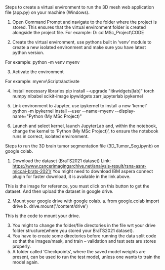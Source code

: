 Steps to create a virtual environment to run the 3D mesh web application file (app.py) on your machine (Windows).
1.	Open Command Prompt and navigate to the folder where the project is stored. This ensures that the virtual environment folder is created alongside the project file.
For example:
D:
cd MSc_Project\CODE

2.	Create the virtual environment, use pythons built in ‘venv’ module to create a new isolated environment and make sure you have latest python version.

For example:
python -m venv myenv

3.	Activate the environment

For example:
myenv\Scripts\activate

4.	Install necessary libraries
pip install --upgrade "itkwidgets[lab]" torch numpy nibabel scikit-image ipywidgets zarr jupyterlab ipykernel

5.	Link environment to Jupyter, use ipykernel to install a new ‘kernel’
python -m ipykernel install --user --name=myenv --display-name="Python (My MSc Project)"

6.	Launch and select kernel, launch JupyterLab and, within the notebook, change the kernel to ‘Python (My MSc Project)’, to ensure the notebook runs in correct, isolated environment.


Steps to run the 3D brain tumor segmentation file (3D_Tumor_Seg.ipynb) on google colab.
1.	Download the dataset (BraTS2021 dataset)
Link: https://www.cancerimagingarchive.net/analysis-result/rsna-asnr-miccai-brats-2021/
You might need to download IBM aspera connect plugin for faster download, it is available in the link above.
 

This is the image for reference, you must click on this button to get the dataset.
And then upload the dataset in google drive.

2.	Mount your google drive with google colab.
a.	from google.colab import drive
b.	drive.mount('/content/drive')

This is the code to mount your drive.

3.	You might to change the folder/file directories in the file wrt your drive folder structure(where you stored your BraTS2021 dataset).
4.	You have to create some directories before running the data split code so that the images/mask, and train – validation and test sets are stores properly.
5.	A folder called ‘Checkpoints’, where the saved model weights are present, can be used to run the test model, unless one wants to train the model again.



